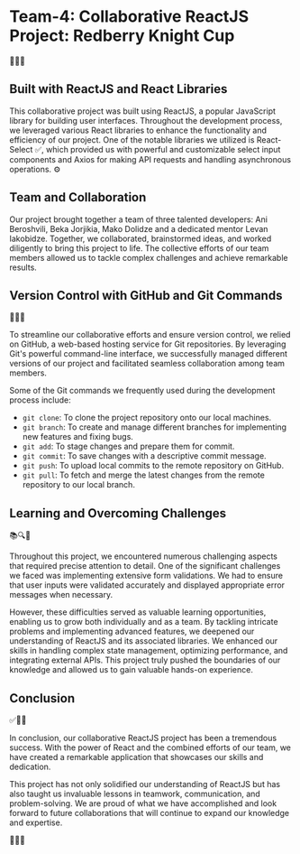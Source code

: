 # Team-4:  Collaborative ReactJS Project: Redberry Knight Cup

🚀👥✨

## Built with ReactJS and React Libraries

This collaborative project was built using ReactJS, a popular JavaScript library for building user interfaces. Throughout the development process, we leveraged various React libraries to enhance the functionality and efficiency of our project. One of the notable libraries we utilized is React-Select ✅, which provided us with powerful and customizable select input components and Axios for making API requests and handling asynchronous operations. ⚙️

## Team and Collaboration

Our project brought together a team of three talented developers: Ani Beroshvili, Beka Jorjikia, Mako Dolidze and a dedicated mentor Levan Iakobidze. Together, we collaborated, brainstormed ideas, and worked diligently to bring this project to life. The collective efforts of our team members allowed us to tackle complex challenges and achieve remarkable results.

## Version Control with GitHub and Git Commands

🐙📜🔀

To streamline our collaborative efforts and ensure version control, we relied on GitHub, a web-based hosting service for Git repositories. By leveraging Git's powerful command-line interface, we successfully managed different versions of our project and facilitated seamless collaboration among team members.

Some of the Git commands we frequently used during the development process include:

- `git clone`: To clone the project repository onto our local machines.
- `git branch`: To create and manage different branches for implementing new features and fixing bugs.
- `git add`: To stage changes and prepare them for commit.
- `git commit`: To save changes with a descriptive commit message.
- `git push`: To upload local commits to the remote repository on GitHub.
- `git pull`: To fetch and merge the latest changes from the remote repository to our local branch.

## Learning and Overcoming Challenges

📚🔍💪

Throughout this project, we encountered numerous challenging aspects that required precise attention to detail. One of the significant challenges we faced was implementing extensive form validations. We had to ensure that user inputs were validated accurately and displayed appropriate error messages when necessary.

However, these difficulties served as valuable learning opportunities, enabling us to grow both individually and as a team. By tackling intricate problems and implementing advanced features, we deepened our understanding of ReactJS and its associated libraries. We enhanced our skills in handling complex state management, optimizing performance, and integrating external APIs. This project truly pushed the boundaries of our knowledge and allowed us to gain valuable hands-on experience.

## Conclusion

✅🎉🙌

In conclusion, our collaborative ReactJS project has been a tremendous success. With the power of React and the combined efforts of our team, we have created a remarkable application that showcases our skills and dedication.

This project has not only solidified our understanding of ReactJS but has also taught us invaluable lessons in teamwork, communication, and problem-solving. We are proud of what we have accomplished and look forward to future collaborations that will continue to expand our knowledge and expertise.

🌟👏🎊
